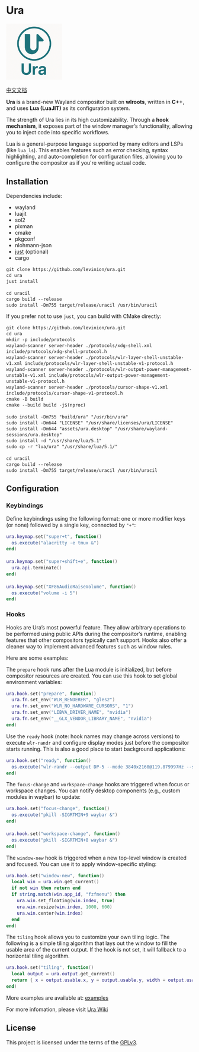# Ura

<img src="/assets/icon.png" style="width:30%">

[中文文档](/docs/zh-cn/README-zh_CN.md)

**Ura** is a brand-new Wayland compositor built on **wlroots**, written in **C++**, and uses **Lua (LuaJIT)** as its configuration system.

The strength of Ura lies in its high customizability. Through a **hook mechanism**, it exposes part of the window manager’s functionality, allowing you to inject code into specific workflows.

Lua is a general-purpose language supported by many editors and LSPs (like `lua_ls`). This enables features such as error checking, syntax highlighting, and auto-completion for configuration files, allowing you to configure the compositor as if you're writing actual code.

## Installation

Dependencies include:

- wayland
- luajit
- sol2
- pixman
- cmake
- pkgconf
- nlohmann-json
- [just](https://github.com/casey/just) (optional)
- cargo

```shell
git clone https://github.com/levinion/ura.git
cd ura
just install

cd uracil 
cargo build --release
sudo install -Dm755 target/release/uracil /usr/bin/uracil
```

If you prefer not to use `just`, you can build with CMake directly:

```shell
git clone https://github.com/levinion/ura.git
cd ura
mkdir -p include/protocols
wayland-scanner server-header ./protocols/xdg-shell.xml include/protocols/xdg-shell-protocol.h
wayland-scanner server-header ./protocols/wlr-layer-shell-unstable-v1.xml include/protocols/wlr-layer-shell-unstable-v1-protocol.h
wayland-scanner server-header ./protocols/wlr-output-power-management-unstable-v1.xml include/protocols/wlr-output-power-management-unstable-v1-protocol.h
wayland-scanner server-header ./protocols/cursor-shape-v1.xml include/protocols/cursor-shape-v1-protocol.h
cmake -B build
cmake --build build -j$(nproc)

sudo install -Dm755 "build/ura" "/usr/bin/ura"
sudo install -Dm644 "LICENSE" "/usr/share/licenses/ura/LICENSE"
sudo install -Dm644 "assets/ura.desktop" "/usr/share/wayland-sessions/ura.desktop"
sudo install -d "/usr/share/lua/5.1"
sudo cp -r "lua/ura" "/usr/share/lua/5.1/"

cd uracil 
cargo build --release
sudo install -Dm755 target/release/uracil /usr/bin/uracil
```

## Configuration

### Keybindings

Define keybindings using the following format: one or more modifier keys (or none) followed by a single key, connected by `"+"`:

```lua
ura.keymap.set("super+t", function()
  os.execute("alacritty -e tmux &")
end)

ura.keymap.set("super+shift+e", function()
  ura.api.terminate()
end)

ura.keymap.set("XF86AudioRaiseVolume", function()
  os.execute("volume -i 5")
end)
```

### Hooks

Hooks are Ura’s most powerful feature. They allow arbitrary operations to be performed using public APIs during the compositor’s runtime, enabling features that other compositors typically can’t support. Hooks also offer a cleaner way to implement advanced features such as window rules.

Here are some examples:

The `prepare` hook runs after the Lua module is initialized, but before compositor resources are created. You can use this hook to set global environment variables:

```lua
ura.hook.set("prepare", function()
  ura.fn.set_env("WLR_RENDERER", "gles2")
  ura.fn.set_env("WLR_NO_HARDWARE_CURSORS", "1")
  ura.fn.set_env("LIBVA_DRIVER_NAME", "nvidia")
  ura.fn.set_env("__GLX_VENDOR_LIBRARY_NAME", "nvidia")
end)
```

Use the `ready` hook (note: hook names may change across versions) to execute `wlr-randr` and configure display modes just before the compositor starts running. This is also a good place to start background applications:

```lua
ura.hook.set("ready", function()
  os.execute("wlr-randr --output DP-5 --mode 3840x2160@119.879997Hz --scale 2 &")
end)
```

The `focus-change` and `workspace-change` hooks are triggered when focus or workspace changes. You can notify desktop components (e.g., custom modules in waybar) to update:

```lua
ura.hook.set("focus-change", function()
  os.execute("pkill -SIGRTMIN+9 waybar &")
end)

ura.hook.set("workspace-change", function()
  os.execute("pkill -SIGRTMIN+8 waybar &")
end)
```

The `window-new` hook is triggered when a new top-level window is created and focused. You can use it to apply window-specific styling:

```lua
ura.hook.set("window-new", function()
  local win = ura.win.get_current()
  if not win then return end
  if string.match(win.app_id, "fzfmenu") then
    ura.win.set_floating(win.index, true)
    ura.win.resize(win.index, 1000, 600)
    ura.win.center(win.index)
  end
end)
```

The `tiling` hook allows you to customize your own tiling logic. The following is a simple tiling algorithm that lays out the window to fill the usable area of the current output. If the hook is not set, it will fallback to a horizontal tiling algorithm.

```lua
ura.hook.set("tiling", function()
  local output = ura.output.get_current()
  return { x = output.usable.x, y = output.usable.y, width = output.usable.width, height = output.usable.height }
end)
```

More examples are available at: [examples](/examples/)

For more infomation, please visit [Ura Wiki](https://github.com/levinion/ura/wiki)

## License

This project is licensed under the terms of the [GPLv3](/LICENSE).

